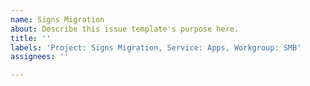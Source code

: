 ```yaml
---
name: Signs Migration
about: Describe this issue template's purpose here.
title: ''
labels: 'Project: Signs Migration, Service: Apps, Workgroup: SMB'
assignees: ''

---
```



